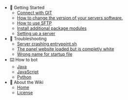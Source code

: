 - 📌 Getting Started
  - [Connect with GIT](/getting-started/connect-with-git.md)
  - [How to change the version of your servers software.](/getting-started/how-to-change-the-version-of-your-servers-software..md)
  - [How to use SFTP](/getting-started/how-to-use-sftp.md)
  - [Install additional package modules](/getting-started/install-additional-packages-modules.md)
  - [Setting up a server](/getting-started/setting-up-a-server.md)
- 🛟 Troubleshooting
  - [Server crashing entrypoint.sh](/troubleshooting/server-crashing-entrypoint.sh.md)
  - [The panel website loaded but is completly white](/troubleshooting/the-panel-website-loaded-but-is-completly-white.md)
  - [Wrong name for startup file](/troubleshooting/wrong-name-for-startup-file.md)
- ⌨️ How to bot
  - [Java](/programm-your-bot/java.md)
  - [JavaScript](/programm-your-bot/javascript.md)
  - [Python](/programm-your-bot/python.md)
- :memo: About the Wiki
  - [Home](/README.md)
  - [License](/LICENSE.md)
